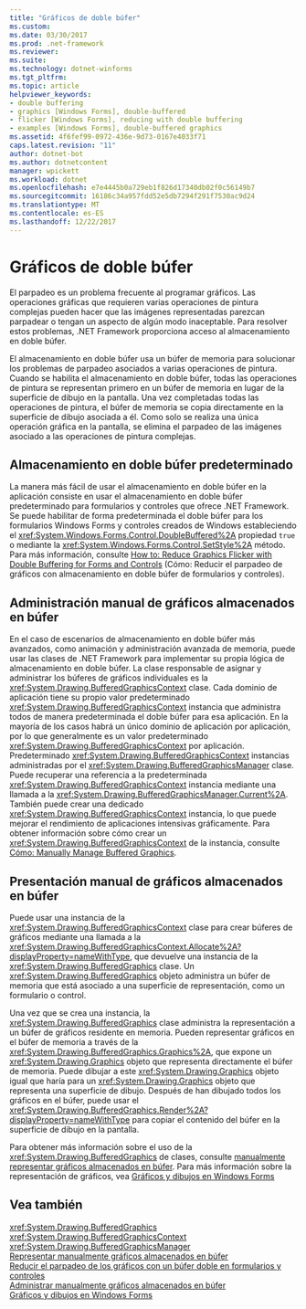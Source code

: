 ```yaml
---
title: "Gráficos de doble búfer"
ms.custom: 
ms.date: 03/30/2017
ms.prod: .net-framework
ms.reviewer: 
ms.suite: 
ms.technology: dotnet-winforms
ms.tgt_pltfrm: 
ms.topic: article
helpviewer_keywords:
- double buffering
- graphics [Windows Forms], double-buffered
- flicker [Windows Forms], reducing with double buffering
- examples [Windows Forms], double-buffered graphics
ms.assetid: 4f6fef99-0972-436e-9d73-0167e4033f71
caps.latest.revision: "11"
author: dotnet-bot
ms.author: dotnetcontent
manager: wpickett
ms.workload: dotnet
ms.openlocfilehash: e7e4445b0a729eb1f826d17340db02f0c56149b7
ms.sourcegitcommit: 16186c34a957fdd52e5db7294f291f7530ac9d24
ms.translationtype: MT
ms.contentlocale: es-ES
ms.lasthandoff: 12/22/2017
---
```

# <a name="double-buffered-graphics"></a>Gráficos de doble búfer
El parpadeo es un problema frecuente al programar gráficos. Las operaciones gráficas que requieren varias operaciones de pintura complejas pueden hacer que las imágenes representadas parezcan parpadear o tengan un aspecto de algún modo inaceptable. Para resolver estos problemas, .NET Framework proporciona acceso al almacenamiento en doble búfer.  
  
 El almacenamiento en doble búfer usa un búfer de memoria para solucionar los problemas de parpadeo asociados a varias operaciones de pintura. Cuando se habilita el almacenamiento en doble búfer, todas las operaciones de pintura se representan primero en un búfer de memoria en lugar de la superficie de dibujo en la pantalla. Una vez completadas todas las operaciones de pintura, el búfer de memoria se copia directamente en la superficie de dibujo asociada a él. Como solo se realiza una única operación gráfica en la pantalla, se elimina el parpadeo de las imágenes asociado a las operaciones de pintura complejas.  
  
## <a name="default-double-buffering"></a>Almacenamiento en doble búfer predeterminado  
 La manera más fácil de usar el almacenamiento en doble búfer en la aplicación consiste en usar el almacenamiento en doble búfer predeterminado para formularios y controles que ofrece .NET Framework. Se puede habilitar de forma predeterminada el doble búfer para los formularios Windows Forms y controles creados de Windows estableciendo el <xref:System.Windows.Forms.Control.DoubleBuffered%2A> propiedad `true` o mediante la <xref:System.Windows.Forms.Control.SetStyle%2A> método. Para más información, consulte [How to: Reduce Graphics Flicker with Double Buffering for Forms and Controls](../../../../docs/framework/winforms/advanced/how-to-reduce-graphics-flicker-with-double-buffering-for-forms-and-controls.md) (Cómo: Reducir el parpadeo de gráficos con almacenamiento en doble búfer de formularios y controles).  
  
## <a name="manually-managing-buffered-graphics"></a>Administración manual de gráficos almacenados en búfer  
 En el caso de escenarios de almacenamiento en doble búfer más avanzados, como animación y administración avanzada de memoria, puede usar las clases de .NET Framework para implementar su propia lógica de almacenamiento en doble búfer. La clase responsable de asignar y administrar los búferes de gráficos individuales es la <xref:System.Drawing.BufferedGraphicsContext> clase. Cada dominio de aplicación tiene su propio valor predeterminado <xref:System.Drawing.BufferedGraphicsContext> instancia que administra todos de manera predeterminada el doble búfer para esa aplicación. En la mayoría de los casos habrá un único dominio de aplicación por aplicación, por lo que generalmente es un valor predeterminado <xref:System.Drawing.BufferedGraphicsContext> por aplicación. Predeterminado <xref:System.Drawing.BufferedGraphicsContext> instancias administradas por el <xref:System.Drawing.BufferedGraphicsManager> clase. Puede recuperar una referencia a la predeterminada <xref:System.Drawing.BufferedGraphicsContext> instancia mediante una llamada a la <xref:System.Drawing.BufferedGraphicsManager.Current%2A>. También puede crear una dedicado <xref:System.Drawing.BufferedGraphicsContext> instancia, lo que puede mejorar el rendimiento de aplicaciones intensivas gráficamente. Para obtener información sobre cómo crear un <xref:System.Drawing.BufferedGraphicsContext> de la instancia, consulte [Cómo: Manually Manage Buffered Graphics](../../../../docs/framework/winforms/advanced/how-to-manually-manage-buffered-graphics.md).  
  
## <a name="manually-displaying-buffered-graphics"></a>Presentación manual de gráficos almacenados en búfer  
 Puede usar una instancia de la <xref:System.Drawing.BufferedGraphicsContext> clase para crear búferes de gráficos mediante una llamada a la <xref:System.Drawing.BufferedGraphicsContext.Allocate%2A?displayProperty=nameWithType>, que devuelve una instancia de la <xref:System.Drawing.BufferedGraphics> clase. Un <xref:System.Drawing.BufferedGraphics> objeto administra un búfer de memoria que está asociado a una superficie de representación, como un formulario o control.  
  
 Una vez que se crea una instancia, la <xref:System.Drawing.BufferedGraphics> clase administra la representación a un búfer de gráficos residente en memoria. Pueden representar gráficos en el búfer de memoria a través de la <xref:System.Drawing.BufferedGraphics.Graphics%2A>, que expone un <xref:System.Drawing.Graphics> objeto que representa directamente el búfer de memoria. Puede dibujar a este <xref:System.Drawing.Graphics> objeto igual que haría para un <xref:System.Drawing.Graphics> objeto que representa una superficie de dibujo. Después de han dibujado todos los gráficos en el búfer, puede usar el <xref:System.Drawing.BufferedGraphics.Render%2A?displayProperty=nameWithType> para copiar el contenido del búfer en la superficie de dibujo en la pantalla.  
  
 Para obtener más información sobre el uso de la <xref:System.Drawing.BufferedGraphics> de clases, consulte [manualmente representar gráficos almacenados en búfer](../../../../docs/framework/winforms/advanced/how-to-manually-render-buffered-graphics.md). Para más información sobre la representación de gráficos, vea [Gráficos y dibujos en Windows Forms](../../../../docs/framework/winforms/advanced/graphics-and-drawing-in-windows-forms.md)  
  
## <a name="see-also"></a>Vea también  
 <xref:System.Drawing.BufferedGraphics>  
 <xref:System.Drawing.BufferedGraphicsContext>  
 <xref:System.Drawing.BufferedGraphicsManager>  
 [Representar manualmente gráficos almacenados en búfer](../../../../docs/framework/winforms/advanced/how-to-manually-render-buffered-graphics.md)  
 [Reducir el parpadeo de los gráficos con un búfer doble en formularios y controles](../../../../docs/framework/winforms/advanced/how-to-reduce-graphics-flicker-with-double-buffering-for-forms-and-controls.md)  
 [Administrar manualmente gráficos almacenados en búfer](../../../../docs/framework/winforms/advanced/how-to-manually-manage-buffered-graphics.md)  
 [Gráficos y dibujos en Windows Forms](../../../../docs/framework/winforms/advanced/graphics-and-drawing-in-windows-forms.md)
